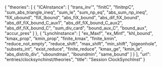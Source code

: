 {
    "theories": [
        {
            "ICAInstance": [
                "trans_inv'",
                "finitC",
                "finitnpC",
                "sum_abs_triangle_ineq",
                "sum_le",
                "sum_np_eq",
                "abs_sum_np_ineq",
                "fiX_ubound",
                "fiX_lbound",
                "abs_fiX_bound",
                "abs_dif_fiX_bound",
                "abs_dif_fiX_bound_C_aux1",
                "abs_dif_fiX_bound_C_aux2",
                "abs_dif_fiX_bound_C",
                "sum_div_card",
                "bound_aux_C",
                "bound_aux",
                "accur_pres"
            ]
        },
        {
            "LynchInstance": [
                "ex_Maxf",
                "ex_Minf",
                "khl_bound",
                "kmax_prop",
                "kmin_prop",
                "finite_kmax",
                "finite_kmin",
                "reduce_not_empty",
                "reduce_shift",
                "max_shift",
                "min_shift",
                "pigeonhole",
                "subsets_int",
                "exist_reduce",
                "finite_reduce",
                "kmax_ge",
                "kmin_le",
                "abs_distrib_div",
                "uboundmax",
                "lboundmin",
                "same_bound"
            ]
        }
    ],
    "url": "entries/clocksynchinst/theories",
    "title": "Session ClockSynchInst"
}